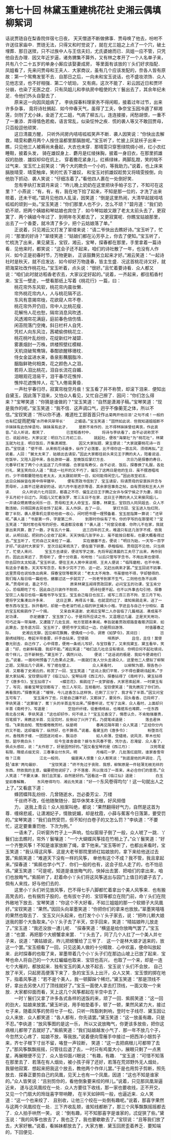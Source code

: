 # 第七十回   林黛玉重建桃花社  史湘云偶填柳絮词


话说贾琏自在梨香院伴宿七日夜，    天天僧道不断做佛事．贾母唤了他去，吩咐不许送往家庙中．贾琏无法，只得又和时觉说了，就在尤三姐之上点了一个穴，破土埋葬．那日送殡，只不过族中人与王信夫妇，尤氏婆媳而已．凤姐一应不管，只凭他自去办理．因又年近岁逼，诸务猬集不算外，又有林之孝开了一个人名单子来，共有八个二十五岁的单身小厮应该娶妻成房，    等里面有该放的丫头们好求指配．凤姐看了，先来问贾母和王夫人．大家商议，虽有几个应该发配的，奈各人皆有原故：第一个鸳鸯发誓不去．自那日之后，一向未和宝玉说话，也不盛妆浓饰．众人见他志坚，也不好相强．第二个琥珀，    又有病，这次不能了．彩云因近日和贾环分崩，也染了无医之症．只有凤姐儿和李纨房中粗使的大丫鬟出去了，其余年纪未足．令他们外头自娶去了．    
　　原来这一向因凤姐病了，    李纨探春料理家务不得闲暇，接着过年过节，出来许多杂事，    竟将诗社搁起．如今仲春天气，虽得了工夫，争奈宝玉因冷遁了柳湘莲，剑刎了尤小妹，金逝了尤二姐，气病了柳五儿，连连接接，闲愁胡恨，一重不了一重添．弄得情色若痴，语言常乱，似染怔忡之疾．慌的袭人等又不敢回贾母，只百般逗他顽笑．    
　　这日清晨方醒，    只听外间房内咭咭呱呱笑声不断．袭人因笑说：“你快出去解救，晴雯和麝月两个人按住温都里那膈肢呢。”宝玉听了，忙披上灰鼠袄子出来一瞧，只见他三人被褥尚未叠起，大衣也未穿．那晴雯只穿葱绿院绸小袄，红小衣红睡鞋，披着头发，    骑在雄奴身上．麝月是红绫抹胸，披着一身旧衣，在那里抓雄奴的肋肢．雄奴却仰在炕上，    穿着撒花紧身儿，红裤绿袜，两脚乱蹬，笑的喘不过气来．宝玉忙上前笑说：“两个大的欺负一个小的，等我助力。”说着，也上床来膈肢晴雯．晴雯触痒，笑的忙丢下雄奴，    和宝玉对抓雄奴趁势又将晴雯按倒，向他肋下抓动．袭人笑说：“仔细冻着了。”看他四人裹在一处倒好笑．    
　　忽有李纨打发碧月来说：“昨儿晚上奶奶在这里把块手帕子忘了，不知可在这里？"    小燕说：“有，有，有，我在地下拾了起来，不知是那一位的，才洗了出来晾着，还未干呢。”碧月见他四人乱滚，因笑道：“倒是这里热闹，大清早起就咭咭呱呱的顽到一处。”宝玉笑道：“你们那里人也不少，怎么不顽？"碧月道：“我们奶奶不顽，把两个姨娘和琴姑娘也宾住了．如今琴姑娘又跟了老太太前头去了，更寂寞了．两个姨娘今年过了．到明年冬天都去了，    又更寂寞呢．你瞧宝姑娘那里，出去了一个香菱，就冷清了多少，把个云姑娘落了单。”    
　　正说着，只见湘云又打发了翠缕来说：“请二爷快出去瞧好诗。”宝玉听了，忙问：“那里的好诗？"翠缕笑道：“姑娘们都在沁芳亭上，你去了便知。”宝玉听了，忙梳洗了出来，果见黛玉，宝钗，湘云，宝琴，探春都在那里，手里拿着一篇诗看．见他来时，都笑说：“这会子还不起来，咱们的诗社散了一年，也没有人作兴．如今正是初春时节，万物更新，    正该鼓舞另立起来才好。”湘云笑道：“一起诗社时是秋天，就不应发达．如今却好万物逢春，皆主生盛．况这首桃花诗又好，就把海棠社改作桃花社。”宝玉听着，点头说：“很好。”且忙着要诗看．众人都又说：“咱们此时就访稻香老农去，大家议定好起的。”说着，一齐起来，都往稻香村来．宝玉一壁走，一壁看那纸上写着《桃花行》一篇，曰：    
　　桃花帘外东风软，桃花帘内晨妆懒．    
　　帘外桃花帘内人，人与桃花隔不远．    
　　东风有意揭帘栊，花欲窥人帘不卷．    
　　桃花帘外开仍旧，帘中人比桃花瘦．    
　　花解怜人花也愁，隔帘消息风吹透．    
　　风透湘帘花满庭，庭前春色倍伤情．    
　　闲苔院落门空掩，斜日栏杆人自凭．    
　　凭栏人向东风泣，茜裙偷傍桃花立．    
　　桃花桃叶乱纷纷，花绽新红叶凝碧．    
　　雾裹烟封一万株，烘楼照壁红模糊．    
　　天机烧破鸳鸯锦，春酣欲醒移珊枕．    
　　侍女金盆进水来，香泉影蘸胭脂冷．    
　　胭脂鲜艳何相类，花之颜色人之泪，    
　　若将人泪比桃花，泪自长流花自媚．    
　　泪眼观花泪易干，泪干春尽花憔悴．    
　　憔悴花遮憔悴人，花飞人倦易黄昏．    
　　一声杜宇春归尽，寂寞帘栊空月痕！宝玉看了并不称赞，却滚下泪来．便知出自黛玉，因此落下泪来，又怕众人看见，又忙自己擦了．因问：“你们怎么得来？"宝琴笑道：“你猜是谁做的？"宝玉笑道：“自然是潇湘子稿。”宝琴笑道：“现是我作的呢。”宝玉笑道：“我不信．这声调口气，迥乎不像蘅芜之体，所以不信。”宝钗笑道：“所以你不通．难道杜工部首首只作`丛菊两开他日泪'之句不成！一般的也有`红绽雨肥梅'`水荇牵风翠带长'    之媚语。”宝玉笑道：“固然如此说．但我知道姐姐断不许妹妹有此伤悼语句，妹妹虽有此才，    是断不肯作的．比不得林妹妹曾经离丧，作此哀音。”众人听说，都笑了．    
　　已至稻香村中，    将诗与李纨看了，自不必说称赏不已．说起诗社，大家议定：明日乃三月初二日，    就起社，便改"海棠社"为"桃花社"，林黛玉就为社主．明日饭后，齐集潇湘馆．    因又大家拟题．黛玉便说：“大家就要桃花诗一百韵。”宝钗道：“使不得．从来桃花诗最多，纵作了必落套，比不得你这一首古风．须得再拟。”正说着，人回：“舅太太来了．姑娘出去请安。”因此大家都往前头来见王子腾的夫人，陪着说话．吃饭毕，又陪入园中来，各处游顽一遍．至晚饭后掌灯方去．    
　　次日乃是探春的寿日，    元春早打发了两个小太监送了几件顽器．合家皆有寿仪，自不必说．饭后，探春换了礼服，各处行礼．黛玉笑向众人道：“我这一社开的又不巧了，偏忘了这两日是他的生日．虽不摆酒唱戏的，少不得都要陪他在老太太，太太跟前顽笑一日，如何能得闲空儿。”因此改至初五．    
　　这日众姊妹皆在房中侍早膳毕，    便有贾政书信到了．宝玉请安，将请贾母的安禀拆开念与贾母听，上面不过是请安的话，说六月中准进京等语．其余家信事务之帖，自有贾琏和王夫人开读．    众人听说六七月回京，都喜之不尽．偏生近日王子腾之女许与保宁侯之子为妻，择日于五月初十日过门，凤姐儿又忙着张罗，常三五日不在家．这日王子腾的夫人又来接凤姐儿，    一并请众甥男甥女闲乐一日．贾母和王夫人命宝玉，探春，林黛玉，宝钗四人同凤姐去．众人不敢违拗，只得回房去另妆饰了起来．五人作辞，去了一日，    掌灯方回．宝玉进入怡红院，歇了半刻，袭人便乘机见景劝他收一收心，闲时把书理一理预备着．宝玉屈指算一算说：“还早呢。”袭人道：“书是第一件，字是第二件．    到那时你纵有了书，你的字写的在那里呢？"宝玉笑道：“我时常也有写的好些，难道都没收着？"袭人道：“何曾没收着．你昨儿不在家，我就拿出来共算，数了一数，才有五六十篇．    这三四年的工夫，难道只有这几张字不成．依我说，从明日起，把别的心全收了起来，天天快临几张字补上．虽不能按日都有，也要大概看得过去。”宝玉听了，忙的自己又亲检了一遍，    实在搪塞不去，便说：“明日为始，一天写一百字才好。”说话时大家安下．至次日起来梳洗了，便在窗下研墨，恭楷临帖．贾母因不见他，只当病了，忙使人来问．    宝玉方去请安，便说写字之故，先将早起清晨的工夫尽了出来，再作别的，因此出来迟了．贾母听了，便十分欢喜，吩咐他：“以后只管写字念书，不用出来也使得．你去回你太太知道。”宝玉听说，便往王夫人房中来说明．王夫人便说：“临阵磨枪，也不中用．    有这会子着急，天天写写念念，有多少完不了的．这一赶，又赶出病来才罢。”宝玉回说不妨事．    这里贾母也说怕急出病来．探春宝钗等都笑说：“老太太不用急．书虽替他不得，字却替得的．我们每人每日临一篇给他，搪塞过这一步就完了．一则老爷到家不生气，二则他也急不出病来。”贾母听说，喜之不尽．    
　　原来林黛玉闻得贾政回家，必问宝玉的功课，宝玉肯分心，恐临期吃了亏．因此自己只装作不耐烦，    把诗社便不起，也不以外事去勾引他．探春宝钗二人每日也临一篇楷书字与宝玉，宝玉自己每日也加工，或写二百三百不拘．至三月下旬，便将字又集凑出许多来．    这日正算，再得五十篇，也就混的过了．谁知紫鹃走来，送了一卷东西与宝玉，拆开看时，却是一色老油竹纸上临的钟王蝇头小楷，字迹且与自己十分相似．喜的宝玉和紫鹃作了一个揖，    又亲自来道谢．史湘云宝琴二人亦皆临了几篇相送．凑成虽不足功课，    亦足搪塞了．宝玉放了心，于是将所应读之书，又温理过几遍．正是天天用功，可巧近海一带海啸，又遭踏了几处生民．地方官题本奏闻，奉旨就着贾政顺路查看赈济回来．如此算去，至冬底方回．宝玉听了，便把书字又搁过一边，仍是照旧游荡．    
　　时值暮春之际，    史湘云无聊，因见柳花飘舞，便偶成一小令，调寄《如梦令》，其词曰：    
　　岂是绣绒残吐，卷起半帘香雾，纤手自拈来，空使鹃    
　　啼燕妒．    且住，且住！莫使春光别去．自己作了，心中得意，便用一条纸儿写好，与宝钗看了，又来找黛玉．黛玉看毕，笑道：“好，也新鲜有趣．我却不能。”湘云笑道：“咱们这几社总没有填词．你明日何不起社填词，改个样儿，岂不新鲜些。”黛玉听了，偶然兴动，    便说：“这话说的极是．我如今便请他们去。”说着，一面吩咐预备了几色果点之类，一面就打发人分头去请众人．这里他二人便拟了柳絮之题，又限出几个调来，写了绾在壁上．    
　　众人来看时，    以柳絮为题，限各色小调．又都看了史湘云的，称赏了一回．宝玉笑道：“这词上我们平常，少不得也要胡诌起来。”于是大家拈阄，宝钗便拈得了《临江仙》，宝琴拈得《西江月》，探春拈得了《南柯子》，黛玉拈得了《唐多令》，宝玉拈得了<    <蝶恋花》．紫鹃炷了一支梦甜香，大家思索起来．一时黛玉有了，写完．接着宝琴宝钗都有了．他三人写完，互相看时，宝钗便笑道：“我先瞧完了你们的，再看我的。”探春笑道：“嗳呀，今儿这香怎么这样快，已剩了三分了．我才有了半首。”因又问宝玉可有了．    宝玉虽作了些，只是自己嫌不好，又都抹了，要另作，回头看香，已将烬了．李纨笑道：“这算输了．蕉丫头的半首且写出来。”探春听说，忙写了出来．众人看时，上面却只半首《南柯子》，写道是：    
　　空挂纤纤缕，徒垂络络丝，也难绾系也难羁，一任东西    
　　南北各分离．李纨笑道：“这也却好作，何不续上？"宝玉见香没了，情愿认负，不肯勉强塞责，将笔搁下，来瞧这半首．见没完时，反倒动了兴开了机，乃提笔续道是：    
　　落去君休惜，飞来我自知．莺愁蝶倦晚芳时，纵是明    
　　春再见隔年期！众人笑道：“正经你分内的又不能，这却偏有了．纵然好，也不算得。”说着，看黛玉的《唐多令》：    
　　粉堕百花州，香残燕子楼．一团团逐对成ゃ．飘泊亦    
　　如人命薄，空缱绻，说风流．草木也知愁，韶华竟白头！    
　　叹今生谁舍谁收？嫁与东风春不管，凭尔去，忍淹留．众人看了，俱点头感叹，说：“太作悲了，好是固然好的。”因又看宝琴的是《西江月》：    
　　汉苑零星有限，隋堤点缀无穷．三春事业付东风，明    
　　月梅花一梦．几处落红庭院，谁家香雪帘栊？江南    
　　江北一般同，    偏是离人恨重！众人都笑说：“到底是他的声调壮．`几处'`谁家'两句最妙．    "宝钗笑道：“终不免过于丧败．我想，柳絮原是一件轻薄无根无绊的东西，然依我的主意，偏要把他说好了，才不落套．所以我诌了一首来，未必合你们的意思。”众人笑道：“不要太谦．我们且赏鉴，自然是好的。”因看这一首《临江仙》道是：    
　　白玉堂前春解舞，    东风卷得均匀．湘云先笑道：“好一个`东风卷得均匀'！这一句就出人之上了。”又看底下道：    
　　蜂团蝶阵乱纷纷．几曾随逝水，岂必委芳尘．万缕    
　　千丝终不改，任他随聚随分．韶华休笑本无根，好风频借    
　　力，    送我上青云！众人拍案叫绝，都说：“果然翻得好气力，自然是这首为尊．缠绵悲戚，让潇湘妃子，情致妩媚，却是枕霞，小薛与蕉客今日落第，要受罚的。”宝琴笑道：“我们自然受罚，但不知付白卷子的又怎么罚？"李纨道：“不要忙，这定要重重罚他．下次为例。”    
　　一语未了，只听窗外竹子上一声响，恰似窗屉子倒了一般，众人唬了一跳．丫鬟们出去瞧时，帘外丫鬟嚷道：“一个大蝴蝶风筝挂在竹梢上了。”众丫鬟笑道：“好一个齐整风筝！不知是谁家放断了绳，拿下他来。”宝玉等听了，也都出来看时，宝玉笑道：“我认得这风筝．这是大老爷那院里娇红姑娘放的，拿下来给他送过去罢。”紫鹃笑道：“难道天下没有一样的风筝，    单他有这个不成？我不管，我且拿起来。”探春道：“紫鹃也学小气了．你们一般的也有，这会子拾人走了的，也不怕忌讳。”黛玉笑道：“可是呢，知道是谁放晦气的，快掉出去罢．把咱们的拿出来，咱们也放晦气。”紫鹃听了，赶着命小丫头们将这风筝送出与园门上值日的婆子去了，倘有人来找，好与他们去的．    
　　这里小丫头们听见放风筝，巴不得七手八脚都忙着拿出个美人风筝来．也有搬高凳去的，也有捆剪子股的，也有拔セ子的．宝钗等都立在院门前，命丫头们在院外敞地下放去．宝琴笑道：“你这个不大好看，不如三姐姐的那一个软翅子大凤凰好。”宝钗笑道：“果然。”因回头向翠墨笑道：“你把你们的拿来也放放。”翠墨笑嘻嘻的果然也取去了．    宝玉又兴头起来，也打发个小丫头子家去，说：“把昨儿赖大娘送我的那个大鱼取来。”小丫头子去了半天，空手回来，笑道：“晴姑娘昨儿放走了。”宝玉道：“我还没放一遭儿呢．    "探春笑道：“横竖是给你放晦气罢了。”宝玉道：“也罢．再把那个大螃蟹拿来罢．    "丫头去了，同了几个人扛了一个美人并セ子来，说道：“袭姑娘说，昨儿把螃蟹给了三爷了．    这一个是林大娘才送来的，放这一个罢。”宝玉细看了一回，只见这美人做的十分精致．心中欢喜，便命叫放起来．此时探春的也取了来，翠墨带着几个小丫头子们在那边山坡上已放了起来．宝琴也命人将自己的一个大红蝙蝠也取来．宝钗也高兴，    也取了一个来，却是一连七个大雁的，都放起来．独有宝玉的美人放不起去．宝玉说丫头们不会放，    自己放了半天，只起房高便落下来了．急的宝玉头上出汗，众人又笑．宝玉恨的掷在地下，指着风筝道：“若不是个美人，我一顿脚跺个稀烂。”黛玉笑道：“那是顶线不好，拿出去另使人打了顶线就好了。”宝玉一面使人拿去打顶线，一面又取一个来放．大家都仰面而看，天上这几个风筝都起在半空中去了．    
　　一时丫鬟们又拿了许多各式各样的送饭的来，顽了一回．紫鹃笑道：“这一回的劲大，姑娘来放罢。”黛玉听说，用手帕垫着手，顿了一顿，果然风紧力大，接过セ子来，随着风筝的势将セ子一松，只听一阵豁刺刺响，登时セ子线尽．黛玉因让众人来放．众人都笑道：“各人都有，你先请罢。”黛玉笑道：“这一放虽有趣，只是不忍。”李纨道：“放风筝图的是这一乐，    所以又说放晦气，你更该多放些，把你这病根儿都带了去就好了。”紫鹃笑道：“我们姑娘越发小气了．那一年不放几个子，今忽然又心疼了．姑娘不放，等我放。”说着便向雪雁手中接过一把西洋小银剪子来，齐セ子根下寸丝不留，咯登一声铰断，    笑道：“这一去把病根儿可都带了去了。”那风筝飘飘摇摇，只管往后退了去，一时只有鸡蛋大小，展眼只剩了一点黑星，再展眼便不见了．众人皆仰面バ眼说：“有趣，有趣．    "宝玉道：“可惜不知落在那里去了．若落在有人烟处，被小孩子得了还好，若落在荒郊野外无人烟处，    我替他寂寞．想起来把我这个放去，教他两个作伴儿罢。”于是也用剪子剪断，照先放去．探春正要剪自己的凤凰，见天上也有一个凤凰，因道：“这也不知是谁家的。”众人皆笑说：“且别剪你的，看他倒象要来绞的样儿。”说着，只见那凤凰渐逼近来，    遂与这凤凰绞在一处．众人方要往下收线，那一家也要收线，正不开交，又见一个门扇大的玲珑喜字带响鞭，    在半天如钟鸣一般，也逼近来．众人笑道：“这一个也来绞了．    且别收，让他三个绞在一处倒有趣呢。”说着，那喜字果然与这两个凤凰绞在一处．三下齐收乱顿，谁知线都断了，那三个风筝飘飘摇摇都去了．众人拍手哄然一笑，    说：“倒有趣，可不知那喜字是谁家的，忒促狭了些。”黛玉说：“我的风筝也放去了，我也乏了，我也要歇歇去了。”宝钗说：“且等我们放了去，大家好散。”说着，看姊妹都放去了，大家方散．黛玉回房歪着养乏．要知端的，下回便见．

